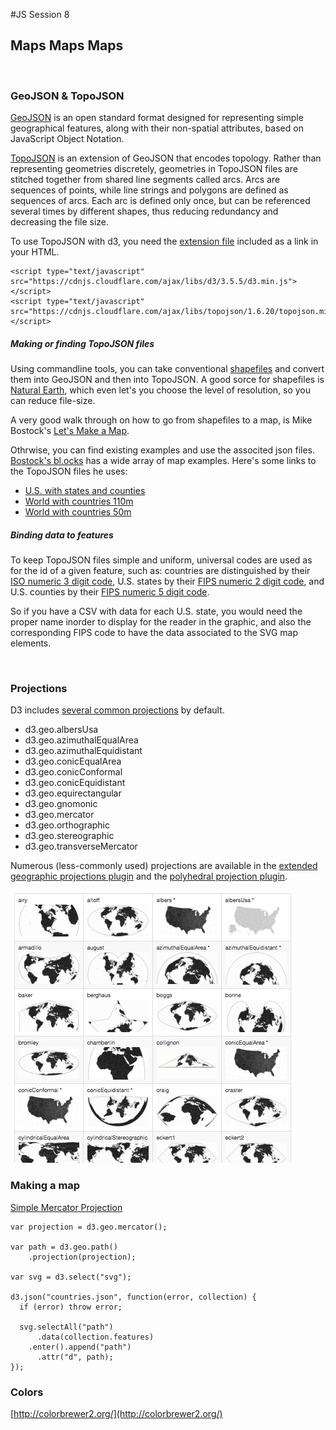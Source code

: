 #JS Session 8


## Maps Maps Maps
<br>

### GeoJSON & TopoJSON
[GeoJSON](https://en.wikipedia.org/wiki/GeoJSON) is an open standard format designed for representing simple geographical features, along with their non-spatial attributes, based on JavaScript Object Notation.

[TopoJSON](https://en.wikipedia.org/wiki/GeoJSON#TopoJSON) is an extension of GeoJSON that encodes topology. Rather than representing geometries discretely, geometries in TopoJSON files are stitched together from shared line segments called arcs. Arcs are sequences of points, while line strings and polygons are defined as sequences of arcs. Each arc is defined only once, but can be referenced several times by different shapes, thus reducing redundancy and decreasing the file size.

To use TopoJSON with d3, you need the [extension file](https://cdnjs.cloudflare.com/ajax/libs/topojson/1.6.20/topojson.min.js) included as a link in your HTML.

	<script type="text/javascript" src="https://cdnjs.cloudflare.com/ajax/libs/d3/3.5.5/d3.min.js"></script> 
	<script type="text/javascript" src="https://cdnjs.cloudflare.com/ajax/libs/topojson/1.6.20/topojson.min.js"></script> 

##### Making or finding TopoJSON files


Using commandline tools, you can take conventional [shapefiles](https://en.wikipedia.org/wiki/Shapefile) and convert them into GeoJSON and then into TopoJSON. A good sorce for shapefiles is [Natural Earth](http://www.naturalearthdata.com/downloads/), which even let's you choose the level of resolution, so you can reduce file-size.

A very good walk through on how to go from shapefiles to a map, is Mike Bostock's [Let's Make a Map](https://bost.ocks.org/mike/map/).

Othrwise, you can find existing examples and use the associted json files. [Bostock's bl.ocks](http://bl.ocks.org/mbostock) has a wide array of map examples. Here's some links to the TopoJSON files he uses:

* [U.S. with states and counties](http://bl.ocks.org/mbostock/raw/4090846/us.json)
* [World with countries 110m](http://bl.ocks.org/mbostock/raw/4090846/world-110m.json)
* [World with countries 50m](http://bl.ocks.org/mbostock/raw/4090846/world-50m.json)


##### Binding data to features

To keep TopoJSON files simple and uniform, universal codes are used as for the id of a given feature, such as: countries are distinguished by their [ISO numeric 3 digit code](https://en.wikipedia.org/wiki/ISO_3166-1), U.S. states by their [FIPS numeric 2 digit code](https://en.wikipedia.org/wiki/Federal_Information_Processing_Standard_state_code), and U.S. counties by their [FIPS numeric 5 digit code](https://www.census.gov/geo/reference/codes/cou.html).

So if you have a CSV with data for each U.S. state, you would need the proper name inorder to display for the reader in the graphic, and also the corresponding FIPS code to have the data associated to the SVG map elements. 

<br>



### Projections

D3 includes [several common projections]((https://github.com/mbostock/d3/wiki/Geo-Projections)) by default. 

* d3.geo.albersUsa
* d3.geo.azimuthalEqualArea
* d3.geo.azimuthalEquidistant
* d3.geo.conicEqualArea
* d3.geo.conicConformal
* d3.geo.conicEquidistant
* d3.geo.equirectangular
* d3.geo.gnomonic
* d3.geo.mercator
* d3.geo.orthographic
* d3.geo.stereographic
* d3.geo.transverseMercator

Numerous (less-commonly used) projections are available in the [extended geographic projections plugin](https://github.com/d3/d3-geo-projection/) and the [polyhedral projection plugin](https://github.com/d3/d3-plugins/tree/master/geo/polyhedron).

![projections](assets/projections.png "projections")



### Making a map
[Simple Mercator Projection](http://bl.ocks.org/mbostock/2869760)

	var projection = d3.geo.mercator();

	var path = d3.geo.path()
	    .projection(projection);
	
	var svg = d3.select("svg");
	
	d3.json("countries.json", function(error, collection) {
	  if (error) throw error;
	
	  svg.selectAll("path")
	      .data(collection.features)
	    .enter().append("path")
	      .attr("d", path);
	});
	
### Colors
[http://colorbrewer2.org/](http://colorbrewer2.org/)

